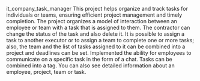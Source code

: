 it_company_task_manager
     This project helps organize and track tasks for individuals or teams,
ensuring efficient project management and timely completion.
     The project organizes a model of interaction between an employee or 
team with a task that is assigned to them. The contractor can change 
the status of the task and also delete it. It is possible to assign a 
task to another executor or to assign a team to complete one or more tasks; 
also, the team and the list of tasks assigned to it can be combined into a 
project and deadlines can be set. Implemented the ability for employees to 
communicate on a specific task in the form of a chat. Tasks can 
be combined into a tag.
     You can also see 
detailed information about an employee, project, team or task. 